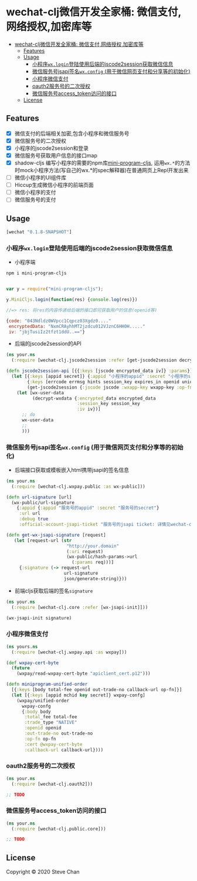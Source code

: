 # wechat-clj微信开发全家桶: 微信支付,网络授权,加密库等

- [wechat-clj微信开发全家桶: 微信支付,网络授权,加密库等](#wechat-clj%E5%BE%AE%E4%BF%A1%E5%BC%80%E5%8F%91%E5%85%A8%E5%AE%B6%E6%A1%B6-%E5%BE%AE%E4%BF%A1%E6%94%AF%E4%BB%98%E7%BD%91%E7%BB%9C%E6%8E%88%E6%9D%83%E5%8A%A0%E5%AF%86%E5%BA%93%E7%AD%89)
  - [Features](#features)
  - [Usage](#usage)
    - [小程序`wx.login`登陆使用后端的jscode2session获取微信信息](#%E5%B0%8F%E7%A8%8B%E5%BA%8Fwxlogin%E7%99%BB%E9%99%86%E4%BD%BF%E7%94%A8%E5%90%8E%E7%AB%AF%E7%9A%84jscode2session%E8%8E%B7%E5%8F%96%E5%BE%AE%E4%BF%A1%E4%BF%A1%E6%81%AF)
    - [微信服务号jsapi签名`wx.config` (用于微信网页支付和分享等的初始化)](#%E5%BE%AE%E4%BF%A1%E6%9C%8D%E5%8A%A1%E5%8F%B7jsapi%E7%AD%BE%E5%90%8Dwxconfig-%E7%94%A8%E4%BA%8E%E5%BE%AE%E4%BF%A1%E7%BD%91%E9%A1%B5%E6%94%AF%E4%BB%98%E5%92%8C%E5%88%86%E4%BA%AB%E7%AD%89%E7%9A%84%E5%88%9D%E5%A7%8B%E5%8C%96)
    - [小程序微信支付](#%E5%B0%8F%E7%A8%8B%E5%BA%8F%E5%BE%AE%E4%BF%A1%E6%94%AF%E4%BB%98)
    - [oauth2服务号的二次授权](#oauth2%E6%9C%8D%E5%8A%A1%E5%8F%B7%E7%9A%84%E4%BA%8C%E6%AC%A1%E6%8E%88%E6%9D%83)
    - [微信服务号access_token访问的接口](#%E5%BE%AE%E4%BF%A1%E6%9C%8D%E5%8A%A1%E5%8F%B7access_token%E8%AE%BF%E9%97%AE%E7%9A%84%E6%8E%A5%E5%8F%A3)
  - [License](#license)

## Features

* [x] 微信支付的后端相关加密,包含小程序和微信服务号
* [x] 微信服务号的二次授权
* [x] 小程序的jscode2session和登录
* [x] 微信服务号获取用户信息的接口map
* [x] shadow-cljs 编写小程序的需要的npm库[mini-program-cljs](https://github.com/chanshunli/wechat-clj/tree/master/mini-program-cljs), 运用`wx.*`的方法时mock小程序方法(写自己的wx.*的spec解释器)在普通网页上Repl开发出来
* [ ] 微信小程序的UI组件库
* [ ] Hiccup生成微信小程序的前端页面
* [ ] 微信小程序的支付
* [ ] 微信服务号的支付

## Usage

```clojure
[wechat "0.1.8-SNAPSHOT"]
```

### 小程序`wx.login`登陆使用后端的jscode2session获取微信信息

* 小程序端

``` bash
npm i mini-program-cljs
```

```js

var y = require("mini-program-cljs");

y.MiniCljs.login(function(res) {console.log(res)})

//=> res: 将res的内容传递给后端的接口即可获取用户的信息(openid等)

{code: "043Ndldz0WVpcc1Cqpcz03Xgdz0...."
 encryptedData: "NxmCRAyhhMT2jzdcu012VJznC6HH0H....."
 iv: "jbjTusiIz2tfzt1ddU..=="}

```
* 后端的jscode2session的API

```clojure
(ns your.ns
  (:require [wechat-clj.jscode2session :refer [get-jscode2session decrypt-wxdata]]))

(defn jscode2session-api [{{:keys [jscode encrypted_data iv]} :params}]
  (let [{:keys [appid secret]} {:appid "小程序的appid" :secret "小程序的secret"}
        {:keys [errcode errmsg hints session_key expires_in openid unionid]}
        (get-jscode2session {:jscode jscode :wxapp-key wxapp-key :op-fn #(identity %)})]
    (let [wx-user-data
          (decrypt-wxdata {:encrypted_data encrypted_data
                           :session_key session_key
                           :iv iv})]
      ;; do
      wx-user-data
      ;;
      )))
```

### 微信服务号jsapi签名`wx.config` (用于微信网页支付和分享等的初始化)
* 后端接口获取或模板嵌入html携带jsapi的签名信息

```clojure
(ns your.ns
  (:require [wechat-clj.wxpay.public :as wx-public]))

(defn url-signature [url]
  (wx-public/url-signature
    {:appid {:appid "服务号的appid" :secret "服务号的secret"}
     :url url
     :debug true
     :official-account-jsapi-ticket "服务号的jsapi ticket: 详情见wechat-clj.public.core的文档"}))

(defn get-wx-jsapi-signature [request]
   (let [request-url (str
                       "http://your.domain"
                       (:uri request)
                       (wx-public/hash-params->url
                         (:params req)))]
     {:signature (-> request-url
                      url-signature
                      json/generate-string)}))
```
* 前端cljs获取后端的签名`signature`

```clojure
(ns your.ns
  (:require [wechat-clj.core :refer [wx-jsapi-init]]))

(wx-jsapi-init signature)

```
### 小程序微信支付

``` clojure
(ns yours.ns
  (:require [wechat-clj.wxpay.api :as wxpay]))

(def wxpay-cert-byte
  (future
    (wxpay/read-wxpay-cert-byte "apiclient_cert.p12")))

(defn miniprogram-unified-order
  [{:keys [body total-fee openid out-trade-no callback-url op-fn]}]
  (let [{:keys [appid mchid key secret]} wxpay-confg]
    (wxpay/unified-order
      wxpay-confg
      {:body body
       :total_fee total-fee
       :trade_type "NATIVE"
       :openid openid
       :out-trade-no out-trade-no
       :op-fn op-fn
       :cert @wxpay-cert-byte
       :callback-url callback-url})))
```

### oauth2服务号的二次授权

``` clojure
(ns your.ns
  (:require [wechat-clj.oauth2]))

;; TODO

```
### 微信服务号access_token访问的接口

``` clojure
(ns your.ns
  (:require [wechat-clj.public.core]))

;; TODO
```

## License

Copyright © 2020 Steve Chan
